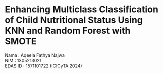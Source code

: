# Enhancing Multiclass Classification of Child Nutritional Status Using KNN and Random Forest with SMOTE

Nama    : Aqeela Fathya Najwa <br/>
NIM     : 1305213021 <br/>
EDAS ID : 1571101722 (ICICyTA 2024)
